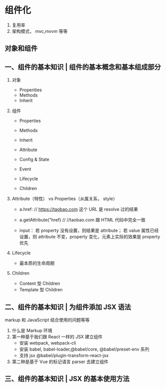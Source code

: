 # 组件化

1. 复用率
2. 架构模式， mvc,mvvm 等等

## 对象和组件

## 一、组件的基本知识 | 组件的基本概念和基本组成部分

1. 对象

   - Properities
   - Methods
   - Inherit

2. 组件

   - Properties
   - Methods
   - Inherit

   - Attribute
   - Config & State
   - Event
   - Lifecycle
   - Children

3. Attribute（特性） vs Properties（从属关系， style）

   - a.href: // https://taobao.com 这个 URL 是 resolve 过的结果
   - a.getAttribute("href) // //taobao.com 跟 HTML 代码中完全一致

   - input： 若 property 没有设置，则结果是 attribute； 若 value 属性已经设置，则 attribute 不变，property 变化，元素上实际的效果是 property 优先

4. Lifecycle
   - 最本质的生命周期
5. Children
   - Content 型 Children
   - Template 型 Children

## 二、组件的基本知识 | 为组件添加 JSX 语法

markup 和 JavaScript 结合使用的问题等等

1. 什么是 Markup 环境
2. 第一种基于我们跟 React 一样的 JSX 建立组件
   - 安装 webpack, webpack-cli
   - 安装 babel, babel-loader,@babel/core, @babel/preset-env 系列
   - 支持 jsx @babel/plugin-transform-react-jsx
3. 第二种是基于 Vue 的标记语言 parser 去建立组件

## 三、组件的基本知识 | JSX 的基本使用方法
